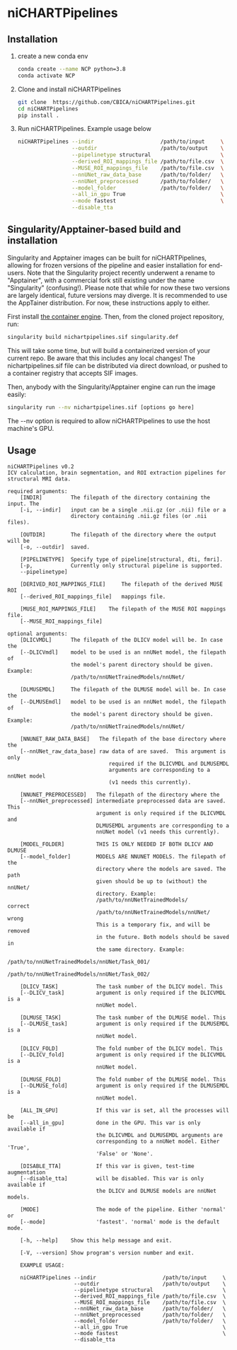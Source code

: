 # niCHARTPipelines

## Installation

1. create a new conda env

    ```bash
    conda create --name NCP python=3.8
    conda activate NCP
    ```

2. Clone and install niCHARTPipelines

    ```bash
    git clone  https://github.com/CBICA/niCHARTPipelines.git
    cd niCHARTPipelines
    pip install .

    ```

3. Run niCHARTPipelines. Example usage below

    ```bash
    niCHARTPipelines --indir                     /path/to/input     \
                     --outdir                    /path/to/output    \
                     --pipelinetype structural                      \
                     --derived_ROI_mappings_file /path/to/file.csv  \
                     --MUSE_ROI_mappings_file    /path/to/file.csv  \
                     --nnUNet_raw_data_base      /path/to/folder/   \
                     --nnUNet_preprocessed       /path/to/folder/   \
                     --model_folder              /path/to/folder/   \
                     --all_in_gpu True                              \
                     --mode fastest                                 \
                     --disable_tta
    ```

## Singularity/Apptainer-based build and installation

Singularity and Apptainer images can be built for niCHARTPipelines, allowing for frozen versions of the pipeline and easier installation for end-users.
Note that the Singularity project recently underwent a rename to "Apptainer", with a commercial fork still existing under the name "Singularity" (confusing!).
Please note that while for now these two versions are largely identical, future versions may diverge. It is recommended to use the AppTainer distribution. For now, these instructions apply to either.

First install [the container engine](https://apptainer.org/admin-docs/3.8/installation.html).
Then, from the cloned project repository, run:

```bash
singularity build nichartpipelines.sif singularity.def
```

This will take some time, but will build a containerized version of your current repo. Be aware that this includes any local changes!
The nichartpipelines.sif file can be distributed via direct download, or pushed to a container registry that accepts SIF images.

Then, anybody with the Singularity/Apptainer engine can run the image easily:

```bash
singularity run --nv nichartpipelines.sif [options go here]
```

The --nv option is required to allow niCHARTPipelines to use the host machine's GPU.

## Usage

```text
niCHARTPipelines v0.2
ICV calculation, brain segmentation, and ROI extraction pipelines for 
structural MRI data.

required arguments:
    [INDIR]         The filepath of the directory containing the input. The 
    [-i, --indir]   input can be a single .nii.gz (or .nii) file or a  
                    directory containing .nii.gz files (or .nii files). 

    [OUTDIR]        The filepath of the directory where the output will be
    [-o, --outdir]  saved.

    [PIPELINETYPE]  Specify type of pipeline[structural, dti, fmri]. 
    [-p,            Currently only structural pipeline is supported.
    --pipelinetype]

    [DERIVED_ROI_MAPPINGS_FILE]     The filepath of the derived MUSE ROI 
    [--derived_ROI_mappings_file]   mappings file.

    [MUSE_ROI_MAPPINGS_FILE]    The filepath of the MUSE ROI mappings file.
    [--MUSE_ROI_mappings_file]

optional arguments: 
    [DLICVMDL]      The filepath of the DLICV model will be. In case the
    [--DLICVmdl]    model to be used is an nnUNet model, the filepath of
                    the model's parent directory should be given. Example: 
                    /path/to/nnUNetTrainedModels/nnUNet/
    
    [DLMUSEMDL]     The filepath of the DLMUSE model will be. In case the
    [--DLMUSEmdl]   model to be used is an nnUNet model, the filepath of
                    the model's parent directory should be given. Example:
                    /path/to/nnUNetTrainedModels/nnUNet/

    [NNUNET_RAW_DATA_BASE]   The filepath of the base directory where the 
    [--nnUNet_raw_data_base] raw data of are saved.  This argument is only 
                                required if the DLICVMDL and DLMUSEMDL 
                                arguments are corresponding to a  nnUNet model 
                                (v1 needs this currently).

    [NNUNET_PREPROCESSED]   The filepath of the directory where the 
    [--nnUNet_preprocessed] intermediate preprocessed data are saved. This
                            argument is only required if the DLICVMDL and
                            DLMUSEMDL arguments are corresponding to a
                            nnUNet model (v1 needs this currently).

    [MODEL_FOLDER]          THIS IS ONLY NEEDED IF BOTH DLICV AND DLMUSE 
    [--model_folder]        MODELS ARE NNUNET MODELS. The filepath of the
                            directory where the models are saved. The path
                            given should be up to (without) the nnUNet/ 
                            directory. Example:
                            /path/to/nnUNetTrainedModels/          correct
                            /path/to/nnUNetTrainedModels/nnUNet/   wrong
                            This is a temporary fix, and will be removed 
                            in the future. Both models should be saved in 
                            the same directory. Example:
                            /path/to/nnUNetTrainedModels/nnUNet/Task_001/
                            /path/to/nnUNetTrainedModels/nnUNet/Task_002/

    [DLICV_TASK]            The task number of the DLICV model. This 
    [--DLICV_task]          argument is only required if the DLICVMDL is a 
                            nnUNet model.

    [DLMUSE_TASK]           The task number of the DLMUSE model. This 
    [--DLMUSE_task]         argument is only required if the DLMUSEMDL is a 
                            nnUNet model.

    [DLICV_FOLD]            The fold number of the DLICV model. This 
    [--DLICV_fold]          argument is only required if the DLICVMDL is a
                            nnUNet model.

    [DLMUSE_FOLD]           The fold number of the DLMUSE model. This
    [--DLMUSE_fold]         argument is only required if the DLMUSEMDL is a
                            nnUNet model.

    [ALL_IN_GPU]            If this var is set, all the processes will be
    [--all_in_gpu]          done in the GPU. This var is only available if 
                            the DLICVMDL and DLMUSEMDL arguments are 
                            corresponding to a nnUNet model. Either 'True',
                            'False' or 'None'. 

    [DISABLE_TTA]           If this var is given, test-time augmentation  
    [--disable_tta]         will be disabled. This var is only available if 
                            the DLICV and DLMUSE models are nnUNet models. 

    [MODE]                  The mode of the pipeline. Either 'normal' or
    [--mode]                'fastest'. 'normal' mode is the default mode.

    [-h, --help]    Show this help message and exit.
    
    [-V, --version] Show program's version number and exit.

    EXAMPLE USAGE:
    
    niCHARTPipelines --indir                     /path/to/input     \
                     --outdir                    /path/to/output    \
                     --pipelinetype structural                      \
                     --derived_ROI_mappings_file /path/to/file.csv  \
                     --MUSE_ROI_mappings_file    /path/to/file.csv  \
                     --nnUNet_raw_data_base      /path/to/folder/   \
                     --nnUNet_preprocessed       /path/to/folder/   \
                     --model_folder              /path/to/folder/   \
                     --all_in_gpu True                              \
                     --mode fastest                                 \
                     --disable_tta
```
